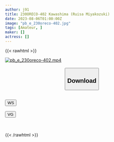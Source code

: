 ```yaml
---
author: j91
title: 230ORECO-402 Kawashima (Ruisa Miyakozuki)
date: 2023-08-06T01:00:00Z
image: "pb_e_230oreco-402.jpg"
tags: [Amateur, ]
maker: []
actress: []
---
```



{{< rawhtml >}}

<div class="video" data-videoid="90knccpljrjm">
    <a href="javascript:;">
        <img src="https://my.j91.asia/posts/pb_e_230oreco-402/pb_e_230oreco-402.jpg" width="WIDTH" height="HEIGHT" alt="pb_e_230oreco-402.mp4" loading="lazy">
    </a>
</div>

<script type="text/javascript" src="https://j91.asia/asset/on-demand-ws.js"></script>

<br>
  <link rel="stylesheet" href="https://j91.asia/asset/bs5.css">
  
  <center>
  <button class="btn btn-primary" type="button" data-bs-toggle="collapse" data-bs-target=".multi-collapse" aria-expanded="false" aria-controls="multiCollapseExample1 multiCollapseExample2"><h2>Download</h2></button></center>
</p>
<div class="row">
  <div class="col">
    <div class="collapse multi-collapse" id="multiCollapseExample1">
      <div class="card card-body">
	      	      <br>
<div class="buttons">  
<a href="https://wolfstream.tv/90knccpljrjm"><button class="btn-hover color-3"><i class="fa fa-download"></i> WS</button></a></div>
    </div>
  </div>
</div>
  <div class="col">
    <div class="collapse multi-collapse" id="multiCollapseExample2">
      <div class="card card-body">
	      <br>
<div class="buttons">
    <a href="https://vgembed.com/v/vQBYEbKRpbOn1m8"><button class="btn-hover color-9"><i class="fa fa-download"></i> VG</button></a></div>
<br><br>
      </div>
    </div>
  </div>
</div>

{{< /rawhtml >}}